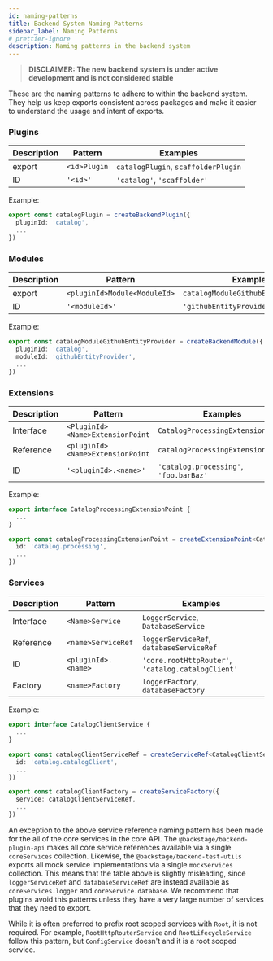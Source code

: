 ```yaml
---
id: naming-patterns
title: Backend System Naming Patterns
sidebar_label: Naming Patterns
# prettier-ignore
description: Naming patterns in the backend system
---
```


> **DISCLAIMER: The new backend system is under active development and is not considered stable**

These are the naming patterns to adhere to within the backend system. They help us keep exports consistent across packages and make it easier to understand the usage and intent of exports.

### Plugins

| Description | Pattern      | Examples                            |
| ----------- | ------------ | ----------------------------------- |
| export      | `<id>Plugin` | `catalogPlugin`, `scaffolderPlugin` |
| ID          | `'<id>'`     | `'catalog'`, `'scaffolder'`         |

Example:

```ts
export const catalogPlugin = createBackendPlugin({
  pluginId: 'catalog',
  ...
})
```

### Modules

| Description | Pattern                      | Examples                            |
| ----------- | ---------------------------- | ----------------------------------- |
| export      | `<pluginId>Module<ModuleId>` | `catalogModuleGithubEntityProvider` |
| ID          | `'<moduleId>'`               | `'githubEntityProvider'`            |

Example:

```ts
export const catalogModuleGithubEntityProvider = createBackendModule({
  pluginId: 'catalog',
  moduleId: 'githubEntityProvider',
  ...
})
```

### Extensions

| Description | Pattern                          | Examples                               |
| ----------- | -------------------------------- | -------------------------------------- |
| Interface   | `<PluginId><Name>ExtensionPoint` | `CatalogProcessingExtensionPoint`      |
| Reference   | `<pluginId><Name>ExtensionPoint` | `catalogProcessingExtensionPoint`      |
| ID          | `'<pluginId>.<name>'`            | `'catalog.processing'`, `'foo.barBaz'` |

Example:

```ts
export interface CatalogProcessingExtensionPoint {
  ...
}

export const catalogProcessingExtensionPoint = createExtensionPoint<CatalogProcessingExtensionPoint>({
  id: 'catalog.processing',
  ...
})
```

### Services

| Description | Pattern             | Examples                                           |
| ----------- | ------------------- | -------------------------------------------------- |
| Interface   | `<Name>Service`     | `LoggerService`, `DatabaseService`                 |
| Reference   | `<name>ServiceRef`  | `loggerServiceRef`, `databaseServiceRef`           |
| ID          | `<pluginId>.<name>` | `'core.rootHttpRouter'`, `'catalog.catalogClient'` |
| Factory     | `<name>Factory`     | `loggerFactory`, `databaseFactory`                 |

Example:

```ts
export interface CatalogClientService {
  ...
}

export const catalogClientServiceRef = createServiceRef<CatalogClientService>({
  id: 'catalog.catalogClient',
  ...
})

export const catalogClientFactory = createServiceFactory({
  service: catalogClientServiceRef,
  ...
})
```

An exception to the above service reference naming pattern has been made for the all of the core services in the core API. The `@backstage/backend-plugin-api` makes all core service references available via a single `coreServices` collection. Likewise, the `@backstage/backend-test-utils` exports all mock service implementations via a single `mockServices` collection. This means that the table above is slightly misleading, since `loggerServiceRef` and `databaseServiceRef` are instead available as `coreServices.logger` and `coreService.database`. We recommend that plugins avoid this patterns unless they have a very large number of services that they need to export.

While it is often preferred to prefix root scoped services with `Root`, it is not required. For example, `RootHttpRouterService` and `RootLifecycleService` follow this pattern, but `ConfigService` doesn't and it is a root scoped service.
